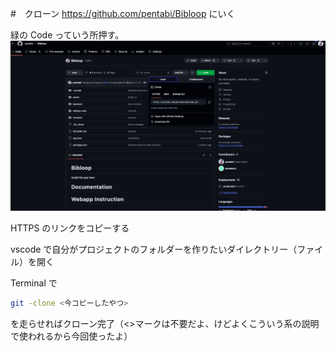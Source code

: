#　クローン
https://github.com/pentabi/Bibloop
にいく

緑の Code っていう所押す。
![](assets/20251004_215811_image.png)

HTTPS のリンクをコピーする

vscode で自分がプロジェクトのフォルダーを作りたいダイレクトリー（ファイル）を開く

Terminal で

```bash
git -clone <今コピーしたやつ>
```

を走らせればクローン完了（<>マークは不要だよ、けどよくこういう系の説明で使われるから今回使ったよ）
